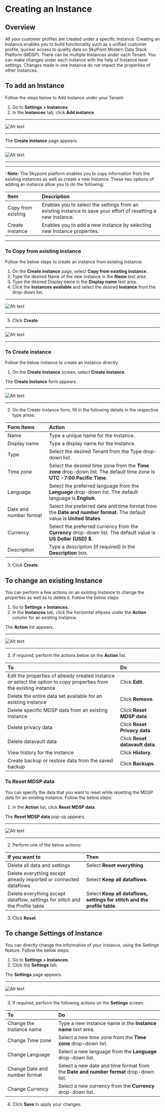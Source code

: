 # Creating an Instance
## Overview
All your customer profiles are created under a specific Instance. Creating an Instance enables you to build functionality such as a unified customer profile, quicker access to quality data on SkyPoint Modern Data Stack Platform (MDSP). There can be multiple Instances under each Tenant. You can make changes under each instance with the help of Instance level settings. Changes made in one Instance do not impact the properties of other Instances.

## To add an Instance
Follow the steps below to Add instance under your Tenant:
1. Go to **Settings > Instances**.
2. In the **Instances** tab, click **Add instance**.
---
![Alt text](https://github.com/skypointcloud/platform/blob/develop/docs/doc_snippets/Instances_InstancesHomepage.png?raw=true)  

---
The **Create instance** page appears.

---
![Alt text](https://github.com/skypointcloud/platform/blob/develop/docs/doc_snippets/Instances_Createinstancescreen.png?raw=true)  

---

---
:grey_exclamation: **Note:** The Skypoint platform enables you to copy information from the existing instances as well as create a new Instance. These two options of adding an instance allow you to do the following:

|Item|Description|
|:-|:-|
|Copy from existing|Enables you to select the settings from an existing instance to save your effort of resetting a new instance.|
|Create instance|Enables you to add a new instance by selecting new Instance properties.|

---
### To Copy from existing instance
Follow the below steps to create an instance from existing instance:
1. On the **Create instance** page, select **Copy from existing instance**.
2. Type the desired Name of the new instance in the **Name** text area.
3. Type the desired Display name in the **Display name** text area.
4. Click the **Instances available** and select the desired **Instance** from the drop-down list. 
---
![Alt text](https://github.com/skypointcloud/platform/blob/develop/docs/doc_snippets/Instances_Instancesdropdown.png?raw=true)  

---
5. Click **Create**.
---
![Alt text](https://github.com/skypointcloud/platform/blob/develop/docs/doc_snippets/Instances_Createexistinginstancesbutton.png?raw=true)  

---
### To Create instance
Follow the below instance to create an instance directly:
1. On the **Create instance** screen, select **Create instance**.

The **Create instance** form appears.  

---
![Alt text](https://github.com/skypointcloud/platform/blob/develop/docs/doc_snippets/Instances_Createinstanceform.png?raw=true)  

---

2. On the Create instance form, fill in the following details in the respective type areas:

|Form Items|Action|
|:-|:-|
|Name|Type a unique name for the Instance.|
|Display name|Type a display name for the Instance.|
|Type|Select the desired Tenant from the Type drop-down list.|
|Time zone|Select the desired time zone from the **Time zone** drop-down list. The default time zone is **UTC -7:00 Pacific Time**.|
|Language|Select the preferred language from the **Language** drop-down list. The default language is **English**.|
|Date and number format|Select the preferred date and time format from the **Date and number format**. The default value is **United States**.|
|Currency|Select the preferred currency from the **Currency** drop-down list. The default value is **US Dollar (USD) $**.|
|Description|Type a description (if required) in the **Description** box.|

3. Click **Create**.

## To change an existing Instance
You can perform a few actions on an existing Instance to change the properties as well as to delete it. Follow the below steps:  
1. Go to **Settings > Instances**.
2. In the **Instances** tab, click the horizontal ellipses under the **Action** column for an existing Instance.

The **Action** list appears.

---
![Alt text](https://github.com/skypointcloud/platform/blob/develop/docs/doc_snippets/Instances_Actionlist.png?raw=true)  

---
3. If required, perform the actions below on the **Action** list.

|To|Do|
|:-|:-|
|Edit the properties of already created instance or select the option to copy properties from the existing instance|Click **Edit**.|
|Delete the entire data set available for an existing instance|Click **Remove**.|
|Delete specific MDSP data from an existing instance|Click **Reset MDSP data**.|
|Delete privacy data|Click **Reset Privacy data**.|
|Delete datavault data|Click **Reset datavault data**.|
|View history for the instance|Click **History**.|
|Create backup or restore data from the saved backup|Click **Backups**.|

### To Reset MDSP data
You can specify the data that you want to reset while resetting the MDSP data for an existing instance. Follow the below steps:

1. In the **Action** list, click **Reset MDSP data**.

The **Reset MDSP data** pop-up appears. 

---
![Alt text](https://github.com/skypointcloud/platform/blob/develop/docs/doc_snippets/Instances_ResetMDSPpopup.png?raw=true)  

---
2. Perform one of the below actions:

|If you want to|Then|
|:-|:-|
|Delete all data and settings|Select **Reset everything**.|
|Delete everything except already imported or connected dataflows|Select **Keep all dataflows**.|
|Delete everything except dataflow, settings for stitch and the Profile table|Select **Keep all dataflows, settings for stitch and the profile table**.|

3. Click **Reset**.
## To change Settings of Instance
You can directly change the information of your instance, using the Settings feature. Follow the below steps:  
1. Go to **Settings > Instances**.
2. Click the **Settings** tab.

The **Settings** page appears.

---
![Alt text](https://github.com/skypointcloud/platform/blob/develop/docs/doc_snippets/Instances_Settingshomepage.png?raw=true)  

---

3. If required, perform the following actions on the **Settings** screen:

|To|Do|
|:-|:-|
|Change the Instance name|Type a new instance name in the **Instance name** text area.|
|Change Time zone|Select a new time zone from the **Time zone** drop-down list.|
|Change Language|Select a new language from the **Language** drop-down list.|
|Change Date and number format|Select a new date and time format from the **Date and number format** drop-down list.|
|Change Currency|Select a new currency from the **Currency** drop-down list.|

4. Click **Save** to apply your changes.
